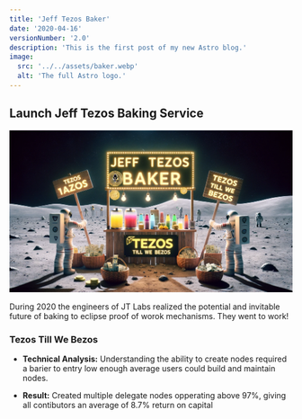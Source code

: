 ```yaml
---
title: 'Jeff Tezos Baker'
date: '2020-04-16'
versionNumber: '2.0'
description: 'This is the first post of my new Astro blog.'
image:
  src: '../../assets/baker.webp'
  alt: 'The full Astro logo.'
---
```


## Launch Jeff Tezos Baking Service

![JEFF TEZOS IS BORN](../../assets/baker.webp)

During 2020 the engineers of JT Labs realized the potential and invitable future of baking to eclipse proof of worok mechanisms. They went to work!

### Tezos Till We Bezos

- **Technical Analysis:** Understanding the ability to create nodes required a barier to entry low enough average users could build and maintain nodes.

- **Result:** Created multiple delegate nodes opperating above 97%, giving all contibutors an average of 8.7% return on capital 
